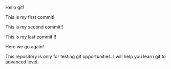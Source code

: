 Hello git!

This is my first commit!

This is my second commit!!

This is my last commit!!!

Here we go again!

This repository is only for testing git opportunities.
I will help you learn git to advanced level.